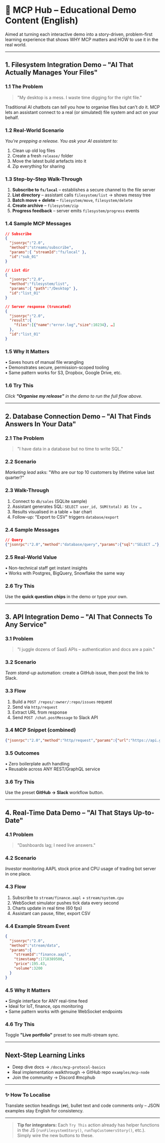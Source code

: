 # 🧠 MCP Hub – Educational Demo Content (English)

Aimed at turning each interactive demo into a story-driven, problem-first learning experience that shows WHY MCP matters and HOW to use it in the real world.

---

## 1. Filesystem Integration Demo – "AI That Actually Manages Your Files"

### 1.1 The Problem
> "My desktop is a mess. I waste time digging for the right file."

Traditional AI chatbots can *tell* you how to organise files but can't *do* it. MCP lets an assistant connect to a real (or simulated) file system and act on your behalf.

### 1.2 Real-World Scenario
*You're prepping a release. You ask your AI assistant to:*  
1. Clean up old log files  
2. Create a fresh `release/` folder  
3. Move the latest build artefacts into it  
4. Zip everything for sharing

### 1.3 Step-by-Step Walk-Through
1. **Subscribe to `fs/local`** – establishes a secure channel to the file server
2. **List directory** – assistant calls `filesystem/list` → shows messy tree
3. **Batch move + delete** – `filesystem/move`, `filesystem/delete`
4. **Create archive** – `filesystem/zip`
5. **Progress feedback** – server emits `filesystem/progress` events

### 1.4 Sample MCP Messages
```json
// Subscribe
{
  "jsonrpc":"2.0",
  "method":"streams/subscribe",
  "params":{ "streamId":"fs/local" },
  "id":"sub_01"
}

// List dir
{
  "jsonrpc":"2.0",
  "method":"filesystem/list",
  "params":{ "path":"/Desktop" },
  "id":"list_01"
}

// Server response (truncated)
{
  "jsonrpc":"2.0",
  "result":{
    "files":[{"name":"error.log","size":10234}, …]
  },
  "id":"list_01"
}
```

### 1.5 Why It Matters
• Saves hours of manual file wrangling  
• Demonstrates secure, permission-scoped tooling  
• Same pattern works for S3, Dropbox, Google Drive, etc.

### 1.6 Try This
*Click **"Organise my release"** in the demo to run the full flow above.*

---

## 2. Database Connection Demo – "AI That Finds Answers In Your Data"

### 2.1 The Problem
> "I have data in a database but no time to write SQL."

### 2.2 Scenario
*Marketing lead* asks: "Who are our top 10 customers by lifetime value last quarter?"

### 2.3 Walk-Through
1. Connect to `db/sales` (SQLite sample)  
2. Assistant generates SQL: `SELECT user_id, SUM(total) AS ltv …`  
3. Results visualised in a table + bar chart  
4. Follow-up: "Export to CSV" triggers `database/export`

### 2.4 Sample Messages
```json
// Query
{"jsonrpc":"2.0","method":"database/query","params":{"sql":"SELECT …"},"id":"q1"}
```

### 2.5 Real-World Value
• Non-technical staff get instant insights  
• Works with Postgres, BigQuery, Snowflake the same way

### 2.6 Try This
Use the **quick question chips** in the demo or type your own.

---

## 3. API Integration Demo – "AI That Connects To Any Service"

### 3.1 Problem
> "I juggle dozens of SaaS APIs – authentication and docs are a pain."

### 3.2 Scenario
*Team stand-up* automation: create a GitHub issue, then post the link to Slack.

### 3.3 Flow
1. Build a `POST /repos/:owner/:repo/issues` request  
2. Send via `http/request`  
3. Extract URL from response  
4. Send `POST /chat.postMessage` to Slack API

### 3.4 MCP Snippet (combined)
```json
{"jsonrpc":"2.0","method":"http/request","params":{"url":"https://api.github.com/repos/…","auth":{"bearer":"gh_pat…"},"body":{"title":"Daily stand-up"}},"id":"gh1"}
```

### 3.5 Outcomes
• Zero boilerplate auth handling  
• Reusable across ANY REST/GraphQL service

### 3.6 Try This
Use the preset **GitHub → Slack** workflow button.

---

## 4. Real-Time Data Demo – "AI That Stays Up-to-Date"

### 4.1 Problem
> "Dashboards lag; I need live answers."

### 4.2 Scenario
*Investor* monitoring AAPL stock price and CPU usage of trading bot server in one place.

### 4.3 Flow
1. Subscribe to `stream/finance.aapl` + `stream/system.cpu`  
2. WebSocket simulator pushes tick data every second  
3. Charts update in real time (60 fps)  
4. Assistant can pause, filter, export CSV

### 4.4 Example Stream Event
```json
{
  "jsonrpc":"2.0",
  "method":"stream/data",
  "params":{
    "streamId":"finance.aapl",
    "timestamp":1718389500,
    "price":195.43,
    "volume":3200
  }
}
```

### 4.5 Why It Matters
• Single interface for ANY real-time feed  
• Ideal for IoT, finance, ops monitoring  
• Same pattern works with genuine WebSocket endpoints

### 4.6 Try This
Toggle **"Live portfolio"** preset to see multi-stream sync.

---

## Next-Step Learning Links
* Deep dive docs → `/docs/mcp-protocol-basics`  
* Real implementation walkthrough → GitHub repo `examples/mcp-node`  
* Join the community → Discord #mcphub

---

### ✨ How To Localise
Translate section headings (`##`), bullet text and code comments only – JSON examples stay English for consistency.

---

> **Tip for integrators:** Each `Try This` action already has helper functions in the JS (`runFilesystemStory()`, `runTopCustomersStory()`, etc.). Simply wire the new buttons to these. 